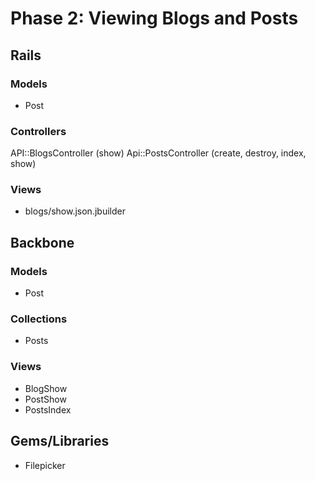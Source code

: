 # Phase 2: Viewing Blogs and Posts

## Rails
### Models
* Post

### Controllers
API::BlogsController (show)
Api::PostsController (create, destroy, index, show)

### Views
* blogs/show.json.jbuilder

## Backbone
### Models
* Post

### Collections
* Posts

### Views
* BlogShow
* PostShow
* PostsIndex

## Gems/Libraries
* Filepicker